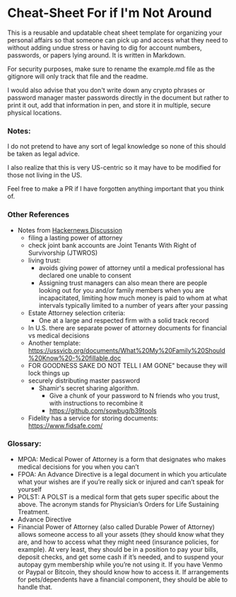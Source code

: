 # Cheat-Sheet For if I'm Not Around

This is a reusable and updatable cheat sheet template for organizing your personal affairs so that someone can pick up and access what they need to without adding undue stress or having to dig for account numbers, passwords, or papers lying around. It is written in Markdown.

For security purposes, make sure to rename the example.md file as the gitignore will only track that file and the readme. 

I would also advise that you don't write down any crypto phrases or password manager master passwords directly in the document but rather to print it out, add that information in pen, and store it in multiple, secure physical locations.


### Notes: 
I do not pretend to have any sort of legal knowledge so none of this should be taken as legal advice. 

I also realize that this is very US-centric so it may have to be modified for those not living in the US. 

Feel free to make a PR if I have forgotten anything important that you think of. 

### Other References
- Notes from [Hackernews Discussion](https://news.ycombinator.com/item?id=31748553)
  - filing a lasting power of attorney
  - check joint bank accounts are Joint Tenants With Right of Survivorship (JTWROS)
  - living trust: 
    - avoids giving power of attorney until a medical professional has declared one unable to consent
    - Assigning trust managers can also mean there are people looking out for you and/or family members when you are incapacitated, limiting how much money is paid to whom at what intervals typically limited to a number of years after your passing
  - Estate Attorney selection criteria:
     - One at a large and respected firm with a solid track record
  - In U.S. there are separate power of attorney documents for financial vs medical decisions
  - Another template: https://ussvicb.org/documents/What%20My%20Family%20Should%20Know%20-%20fillable.doc
  - FOR GOODNESS SAKE DO NOT TELL <FAANG> I AM GONE" because they will lock things up
  - securely distributing master password
    - Shamir's secret sharing algorithm.
      - Give a chunk of your password to N friends who you trust, with instructions to recombine it
      - https://github.com/sowbug/b39tools
  - Fidelity has a service for storing documents: https://www.fidsafe.com/

### Glossary:  
  - MPOA:  Medical Power of Attorney is a form that designates who makes medical decisions for you when you can’t
  - FPOA: An Advance Directive is a legal document in which you articulate what your wishes are if you’re really sick or injured and can’t speak for yourself
  - POLST: A POLST is a medical form that gets super specific about the above. The acronym stands for Physician’s Orders for Life Sustaining Treatment.
  - Advance Directive
  - Financial Power of Attorney (also called Durable Power of Attorney) allows someone access to all your assets (they should know what they are, and how to access what they might  need (insurance policies, for example). At very least, they should be in a position to pay your bills, deposit checks, and get some cash if it’s needed, and to suspend your autopay gym membership while you’re not using it. If you have Venmo or Paypal or Bitcoin, they should know how to access it. If arrangements for pets/dependents have a financial component, they should be able to handle that. 

  
  
